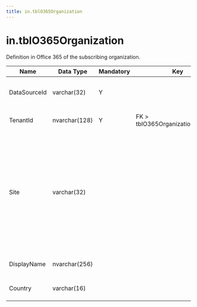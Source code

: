 ```yaml
---
title: in.tblO365Organization
---
```

# in.tblO365Organization

​Definition in Office 365 of the subscribing organization.​

| Name         | Data Type     | Mandatory | Key                               | Comment                                                                                                                                                         |
|--------------|---------------|-----------|-----------------------------------|-----------------------------------------------------------------------------------------------------------------------------------------------------------------|
| DataSourceId | varchar(32)   | Y         |                                   | Unique ID of the source of this record.                                                                                                                         |
| TenantId     | nvarchar(128) | Y         | FK > tblO365Organization.TenantId​​ | The unique identifier for the tenant.                                                                                                                           |
| Site         | varchar(32)   |           |                                   | A free text value the user can provide with the data source to indicate a site, environment, tenant, ​or other category this Office 365 subscription belongs to. |
| DisplayName  | nvarchar(256) |           |                                   | The display name for the tenant.                                                                                                                                |
| Country      | varchar(16)   |           |                                   | Two-letter country code.                                                                                                                                        |